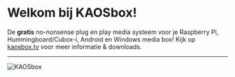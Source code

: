 Welkom bij KAOSbox!
===================
De **gratis** no-nonsense plug en play media systeem voor je Raspberry Pi, Hummingboard/Cubox-i, Android en Windows media box!
Kijk op [kaosbox.tv](https://www.kaosbox/tv) voor meer informatie & downloads.

----------
![KAOSbox](https://www.kaosbox.tv/wp-content/uploads/2015/07/kaosboxtv.png)
